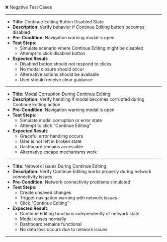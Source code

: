 ❌ Negative Test Cases

---
* **Title**: Continue Editing Button Disabled State
* **Description**: Verify behavior if Continue Editing button becomes disabled
* **Pre-Condition**: Navigation warning modal is open
* **Test Steps**:
  * Simulate scenario where Continue Editing might be disabled
  * Attempt to click disabled button
* **Expected Result**:
  * Disabled button should not respond to clicks
  * No modal closure should occur
  * Alternative actions should be available
  * User should receive clear guidance
---
* **Title**: Modal Corruption During Continue Editing
* **Description**: Verify handling if modal becomes corrupted during Continue Editing action
* **Pre-Condition**: Navigation warning modal is open
* **Test Steps**:
  * Simulate modal corruption or error state
  * Attempt to click "Continue Editing"
* **Expected Result**:
  * Graceful error handling occurs
  * User is not left in broken state
  * Dashboard remains accessible
  * Alternative escape mechanisms work
---
* **Title**: Network Issues During Continue Editing
* **Description**: Verify Continue Editing works properly during network connectivity issues
* **Pre-Condition**: Network connectivity problems simulated
* **Test Steps**:
  * Create unsaved changes
  * Trigger navigation warning with network issues
  * Click "Continue Editing"
* **Expected Result**:
  * Continue Editing functions independently of network state
  * Modal closes normally
  * Dashboard remains functional
  * No data loss occurs due to network issues
---
